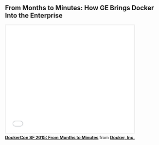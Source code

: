 <!--
{
"name" : "how-GE-brings-docker-into-the-enterprise",
"version" : "0.1",
"title" : "From Months to Minutes: How GE Brings Docker Into the Enterprise",
"description" : "Learn about the latest developments in the Docker world.",
"freshnessDate" : 2015-06-24,
"license" : "All Rights Reserved"
}
-->

<!-- @section -->

## From Months to Minutes: How GE Brings Docker Into the Enterprise

<!-- @asset, "contentType": "outlearn/video", "provider": "youtube", "url": "https://www.youtube.com/embed/RaSzmFkf4fM" -->

<iframe src="//www.slideshare.net/slideshow/embed_code/key/HlM37lKaOzr7MR" width="425" height="355" frameborder="0" marginwidth="0" marginheight="0" scrolling="no" style="border:1px solid #CCC; border-width:1px; margin-bottom:5px; max-width: 100%;" allowfullscreen> </iframe> <div style="margin-bottom:5px"> <strong> <a href="//www.slideshare.net/Docker/dockercon-sf-2015-from-months-to-minutes" title="DockerCon SF 2015: From Months to Minutes" target="_blank">DockerCon SF 2015: From Months to Minutes</a> </strong> from <strong><a href="//www.slideshare.net/Docker" target="_blank">Docker, Inc.</a></strong> </div>
